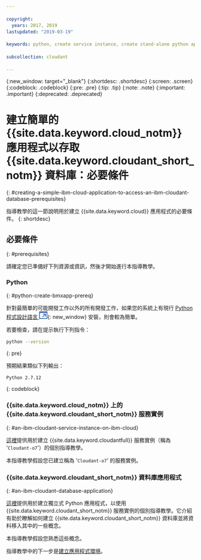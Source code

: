 ```yaml
---

copyright:
  years: 2017, 2019
lastupdated: "2019-03-19"

keywords: python, create service instance, create stand-alone python application

subcollection: cloudant

---
```


{:new_window: target="_blank"}
{:shortdesc: .shortdesc}
{:screen: .screen}
{:codeblock: .codeblock}
{:pre: .pre}
{:tip: .tip}
{:note: .note}
{:important: .important}
{:deprecated: .deprecated}

<!-- Acrolinx: 2017-05-10 -->

# 建立簡單的 {{site.data.keyword.cloud_notm}} 應用程式以存取 {{site.data.keyword.cloudant_short_notm}} 資料庫：必要條件
{: #creating-a-simple-ibm-cloud-application-to-access-an-ibm-cloudant-database-prerequisites}

指導教學的這一節說明用於建立 {{site.data.keyword.cloud}} 應用程式的必要條件。
{: shortdesc}

## 必要條件
{: #prerequisites}

請確定您已準備好下列資源或資訊，然後才開始進行本指導教學。

### Python
{: #python-create-bmxapp-prereq}

針對最簡單的可能開發工作以外的所有開發工作，如果您的系統上有現行 [Python 程式設計語言 ![外部鏈結圖示](../images/launch-glyph.svg "外部鏈結圖示")](https://www.python.org/){: new_window} 安裝，則會較為簡單。

若要檢查，請在提示執行下列指令：

```sh
python --version
```
{: pre}

預期結果類似下列輸出：

```
Python 2.7.12
```
{: codeblock}

### {{site.data.keyword.cloud_notm}} 上的 {{site.data.keyword.cloudant_short_notm}} 服務實例
{: #an-ibm-cloudant-service-instance-on-ibm-cloud}

[這裡](/docs/services/Cloudant?topic=cloudant-creating-an-ibm-cloudant-instance-on-ibm-cloud#creating-an-ibm-cloudant-instance-on-ibm-cloud)提供用於建立 {{site.data.keyword.cloudantfull}} 服務實例（稱為 '`Cloudant-o7`'）的個別指導教學。

本指導教學假設您已建立稱為 '`Cloudant-o7`' 的服務實例。

### {{site.data.keyword.cloudant_short_notm}} 資料庫應用程式
{: #an-ibm-cloudant-database-application}

[這裡](/docs/services/Cloudant?topic=cloudant-creating-and-populating-a-simple-ibm-cloudant-database-on-ibm-cloud#creating-and-populating-a-simple-ibm-cloudant-database-on-ibm-cloud)提供用於建立獨立式 Python 應用程式，以使用 {{site.data.keyword.cloudant_short_notm}} 服務實例的個別指導教學。它介紹有助於瞭解如何建立 {{site.data.keyword.cloudant_short_notm}} 資料庫並將資料移入其中的一些概念。

本指導教學假設您熟悉這些概念。

指導教學中的下一步是[建立應用程式環境](/docs/services/Cloudant?topic=cloudant-creating-a-simple-ibm-cloud-application-to-access-an-ibm-cloudant-database-the-application-environment#creating-a-simple-ibm-cloud-application-to-access-an-ibm-cloudant-database-the-application-environment)。
